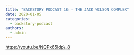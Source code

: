 ```yaml
---
title: "BACKSTORY PODCAST 16 - THE JACK WILSON COMPLEX"
date: 2020-01-05
categories: 
  - backstory-podcast
authors: 
  - admin
---
```


https://youtu.be/NQPx65Idp\_8
